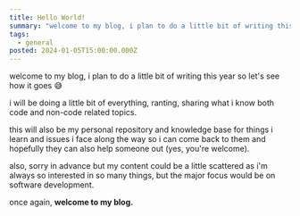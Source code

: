 ```yaml
---
title: Hello World!
summary: "welcome to my blog, i plan to do a little bit of writing this year so let's see how it goes \U0001F605\n"
tags:
  - general
posted: 2024-01-05T15:00:00.000Z
---
```


welcome to my blog, i plan to do a little bit of writing this year so let's see how it goes 😅

i will be doing a little bit of everything, ranting, sharing what i know both code and non-code related topics.

this will also be my personal repository and knowledge base for things i learn and issues i face along the way so i can come back to them and hopefully they can also help someone out (yes, you're welcome).

also, sorry in advance but my content could be a little scattered as i'm always so interested in so many things, but the major focus would be on software development.

once again, **welcome to my blog.**
